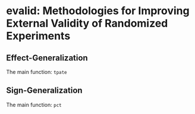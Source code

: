 # evalid: Methodologies for Improving External Validity of Randomized Experiments

## Effect-Generalization
The main function: `tpate` 

## Sign-Generalization
The main function: `pct` 



